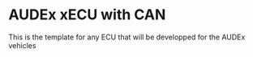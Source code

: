 # AUDEx xECU with CAN
 This is the template for any ECU that will be developped for the AUDEx vehicles
